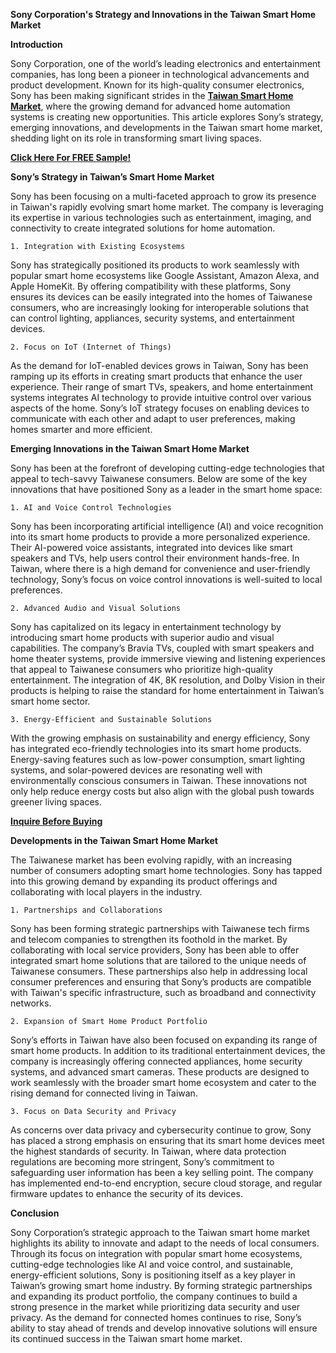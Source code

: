 **Sony Corporation's Strategy and Innovations in the Taiwan Smart Home Market**

**Introduction**

Sony Corporation, one of the world’s leading electronics and entertainment companies, has long been a pioneer in technological advancements and product development. Known for its high-quality consumer electronics, Sony has been making significant strides in the **[Taiwan Smart Home Market](https://www.nextmsc.com/report/taiwan-smart-home-market)**, where the growing demand for advanced home automation systems is creating new opportunities. This article explores Sony’s strategy, emerging innovations, and developments in the Taiwan smart home market, shedding light on its role in transforming smart living spaces.

**[Click Here For FREE Sample!](https://www.nextmsc.com/taiwan-smart-home-market/request-sample)**

**Sony’s Strategy in Taiwan’s Smart Home Market**

Sony has been focusing on a multi-faceted approach to grow its presence in Taiwan's rapidly evolving smart home market. The company is leveraging its expertise in various technologies such as entertainment, imaging, and connectivity to create integrated solutions for home automation.

    1. Integration with Existing Ecosystems
    
Sony has strategically positioned its products to work seamlessly with popular smart home ecosystems like Google Assistant, Amazon Alexa, and Apple HomeKit. By offering compatibility with these platforms, Sony ensures its devices can be easily integrated into the homes of Taiwanese consumers, who are increasingly looking for interoperable solutions that can control lighting, appliances, security systems, and entertainment devices.

    2. Focus on IoT (Internet of Things)
    
As the demand for IoT-enabled devices grows in Taiwan, Sony has been ramping up its efforts in creating smart products that enhance the user experience. Their range of smart TVs, speakers, and home entertainment systems integrates AI technology to provide intuitive control over various aspects of the home. Sony’s IoT strategy focuses on enabling devices to communicate with each other and adapt to user preferences, making homes smarter and more efficient.

**Emerging Innovations in the Taiwan Smart Home Market**

Sony has been at the forefront of developing cutting-edge technologies that appeal to tech-savvy Taiwanese consumers. Below are some of the key innovations that have positioned Sony as a leader in the smart home space:

    1. AI and Voice Control Technologies
    
Sony has been incorporating artificial intelligence (AI) and voice recognition into its smart home products to provide a more personalized experience. Their AI-powered voice assistants, integrated into devices like smart speakers and TVs, help users control their environment hands-free. In Taiwan, where there is a high demand for convenience and user-friendly technology, Sony’s focus on voice control innovations is well-suited to local preferences.

    2. Advanced Audio and Visual Solutions
    
Sony has capitalized on its legacy in entertainment technology by introducing smart home products with superior audio and visual capabilities. The company’s Bravia TVs, coupled with smart speakers and home theater systems, provide immersive viewing and listening experiences that appeal to Taiwanese consumers who prioritize high-quality entertainment. The integration of 4K, 8K resolution, and Dolby Vision in their products is helping to raise the standard for home entertainment in Taiwan’s smart home sector.

    3. Energy-Efficient and Sustainable Solutions
    
With the growing emphasis on sustainability and energy efficiency, Sony has integrated eco-friendly technologies into its smart home products. Energy-saving features such as low-power consumption, smart lighting systems, and solar-powered devices are resonating well with environmentally conscious consumers in Taiwan. These innovations not only help reduce energy costs but also align with the global push towards greener living spaces.

**[Inquire Before Buying](https://www.nextmsc.com/taiwan-smart-home-market/inquire-before-buying)**

**Developments in the Taiwan Smart Home Market**

The Taiwanese market has been evolving rapidly, with an increasing number of consumers adopting smart home technologies. Sony has tapped into this growing demand by expanding its product offerings and collaborating with local players in the industry.

    1. Partnerships and Collaborations
    
Sony has been forming strategic partnerships with Taiwanese tech firms and telecom companies to strengthen its foothold in the market. By collaborating with local service providers, Sony has been able to offer integrated smart home solutions that are tailored to the unique needs of Taiwanese consumers. These partnerships also help in addressing local consumer preferences and ensuring that Sony’s products are compatible with Taiwan's specific infrastructure, such as broadband and connectivity networks.

    2. Expansion of Smart Home Product Portfolio
    
Sony’s efforts in Taiwan have also been focused on expanding its range of smart home products. In addition to its traditional entertainment devices, the company is increasingly offering connected appliances, home security systems, and advanced smart cameras. These products are designed to work seamlessly with the broader smart home ecosystem and cater to the rising demand for connected living in Taiwan.

    3. Focus on Data Security and Privacy
    
As concerns over data privacy and cybersecurity continue to grow, Sony has placed a strong emphasis on ensuring that its smart home devices meet the highest standards of security. In Taiwan, where data protection regulations are becoming more stringent, Sony’s commitment to safeguarding user information has been a key selling point. The company has implemented end-to-end encryption, secure cloud storage, and regular firmware updates to enhance the security of its devices.

**Conclusion**

Sony Corporation’s strategic approach to the Taiwan smart home market highlights its ability to innovate and adapt to the needs of local consumers. Through its focus on integration with popular smart home ecosystems, cutting-edge technologies like AI and voice control, and sustainable, energy-efficient solutions, Sony is positioning itself as a key player in Taiwan’s growing smart home industry. By forming strategic partnerships and expanding its product portfolio, the company continues to build a strong presence in the market while prioritizing data security and user privacy. As the demand for connected homes continues to rise, Sony’s ability to stay ahead of trends and develop innovative solutions will ensure its continued success in the Taiwan smart home market.
